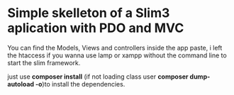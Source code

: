 # Simple skelleton of a Slim3 aplication with PDO and MVC

You can find the Models, Views and controllers inside the app paste, i left the htaccess if you wanna use lamp or xampp without the command line
to start the slim framework.

just use **composer install** (if not loading class user **composer dump-autoload -o**)to install the dependencies.
